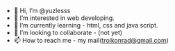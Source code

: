 - 👋 Hi, I’m @yuzlesss
- 👀 I’m interested in web developing.
- 🌱 I’m currently learning - html, css and java script.
- 💞️ I’m looking to collaborate - (not yet) 
- 📫 How to reach me - my mail(trolkonrad@gmail.com)

<!---
yuzlesss/yuzlesss is a ✨ special ✨ repository because its `README.md` (this file) appears on your GitHub profile.
You can click the Preview link to take a look at your changes.
--->
